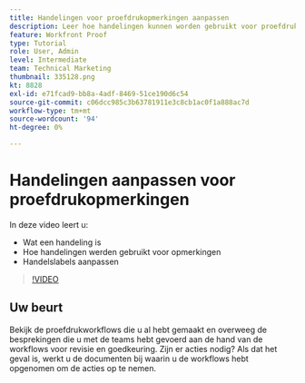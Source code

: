 ```yaml
---
title: Handelingen voor proefdrukopmerkingen aanpassen
description: Leer hoe handelingen kunnen worden gebruikt voor proefdrukopmerkingen. Leer hoe u actielabels kunt instellen en aanpassen voor de proefdrukfuncties.
feature: Workfront Proof
type: Tutorial
role: User, Admin
level: Intermediate
team: Technical Marketing
thumbnail: 335128.png
kt: 8828
exl-id: e71fcad9-bb8a-4adf-8469-51ce190d6c54
source-git-commit: c06dcc985c3b63781911e3c8cb1ac0f1a888ac7d
workflow-type: tm+mt
source-wordcount: '94'
ht-degree: 0%

---
```


# Handelingen aanpassen voor proefdrukopmerkingen

In deze video leert u:

* Wat een handeling is
* Hoe handelingen werden gebruikt voor opmerkingen
* Handelslabels aanpassen

>[!VIDEO](https://video.tv.adobe.com/v/335128/?quality=12)

## Uw beurt

Bekijk de proefdrukworkflows die u al hebt gemaakt en overweeg de besprekingen die u met de teams hebt gevoerd aan de hand van de workflows voor revisie en goedkeuring. Zijn er acties nodig? Als dat het geval is, werkt u de documenten bij waarin u de workflows hebt opgenomen om de acties op te nemen.

